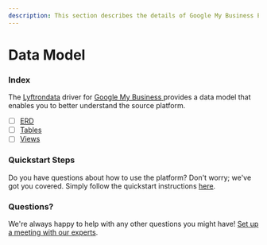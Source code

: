 ```yaml
---
description: This section describes the details of Google My Business ERD, Tables, and Views.
---
```


# Data Model

### Index

The  [Lyftrondata](https://www.lyftrondata.com/) driver for [Google My Business](https://www.lyftrondata.com/integration/google-my-business/)[ ](https://www.lyftrondata.com/integration/google-my-business/)provides a data model that enables you to better understand the source platform.

* [ ] [ERD](../../../marketing-analytics/google-my-business/data-model/erd.md)
* [ ] [Tables](../../../marketing-analytics/google-my-business/data-model/tables.md)
* [ ] [Views](../../../marketing-analytics/google-my-business/data-model/views.md)

### Quickstart Steps

Do you have questions about how to use the platform? Don't worry; we've got you covered. Simply follow the quickstart instructions [here](../../../../quickstart-steps.md).

### Questions? <a href="#questions" id="questions"></a>

We're always happy to help with any other questions you might have! [Set up a meeting with our experts](https://www.lyftrondata.com/book-a-meeting/).

